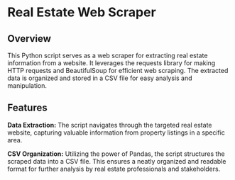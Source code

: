 # Real Estate Web Scraper

## Overview
This Python script serves as a web scraper for extracting real estate information from a website. It leverages the requests library for making HTTP requests and BeautifulSoup for efficient web scraping. The extracted data is organized and stored in a CSV file for easy analysis and manipulation.

## Features
**Data Extraction:** The script navigates through the targeted real estate website, capturing valuable information from property listings in a specific area.

**CSV Organization:** Utilizing the power of Pandas, the script structures the scraped data into a CSV file. This ensures a neatly organized and readable format for further analysis by real estate professionals and stakeholders.
